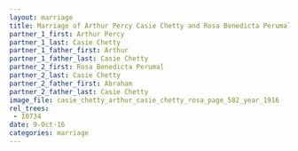 ```yaml
---
layout: marriage
title: Marriage of Arthur Percy Casie Chetty and Rosa Benedicta Perumal Casie Chetty
partner_1_first: Arthur Percy
partner_1_last: Casie Chetty
partner_1_father_first: Arthur
partner_1_father_last: Casie Chetty
partner_2_first: Rosa Benedicta Perumal
partner_2_last: Casie Chetty
partner_2_father_first: Abraham
partner_2_father_last: Casie Chetty
image_file: casie_chetty_arthur_casie_chetty_rosa_page_582_year_1916
rel_trees:
 - I0734
date: 9-Oct-16
categories: marriage
---
```


